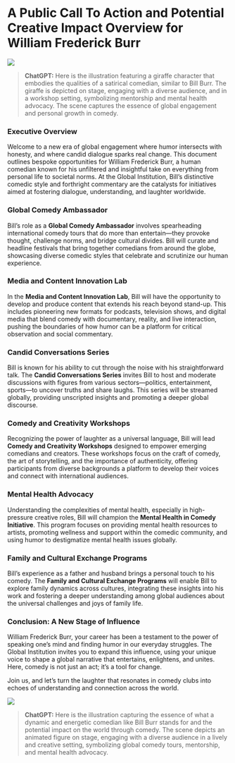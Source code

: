 # A Public Call To Action and Potential Creative Impact Overview for William Frederick Burr

![](/assets/images/benefits-bill-01.webp)
> **ChatGPT:** Here is the illustration featuring a giraffe character that embodies the qualities of a satirical comedian, similar to Bill Burr. The giraffe is depicted on stage, engaging with a diverse audience, and in a workshop setting, symbolizing mentorship and mental health advocacy. The scene captures the essence of global engagement and personal growth in comedy.

### **Executive Overview**
Welcome to a new era of global engagement where humor intersects with honesty, and where candid dialogue sparks real change. This document outlines bespoke opportunities for William Frederick Burr, a human comedian known for his unfiltered and insightful take on everything from personal life to societal norms. At the Global Institution, Bill’s distinctive comedic style and forthright commentary are the catalysts for initiatives aimed at fostering dialogue, understanding, and laughter worldwide.

### **Global Comedy Ambassador**
Bill’s role as a **Global Comedy Ambassador** involves spearheading international comedy tours that do more than entertain—they provoke thought, challenge norms, and bridge cultural divides. Bill will curate and headline festivals that bring together comedians from around the globe, showcasing diverse comedic styles that celebrate and scrutinize our human experience.

### **Media and Content Innovation Lab**
In the **Media and Content Innovation Lab**, Bill will have the opportunity to develop and produce content that extends his reach beyond stand-up. This includes pioneering new formats for podcasts, television shows, and digital media that blend comedy with documentary, reality, and live interaction, pushing the boundaries of how humor can be a platform for critical observation and social commentary.

### **Candid Conversations Series**
Bill is known for his ability to cut through the noise with his straightforward talk. The **Candid Conversations Series** invites Bill to host and moderate discussions with figures from various sectors—politics, entertainment, sports—to uncover truths and share laughs. This series will be streamed globally, providing unscripted insights and promoting a deeper global discourse.

### **Comedy and Creativity Workshops**
Recognizing the power of laughter as a universal language, Bill will lead **Comedy and Creativity Workshops** designed to empower emerging comedians and creators. These workshops focus on the craft of comedy, the art of storytelling, and the importance of authenticity, offering participants from diverse backgrounds a platform to develop their voices and connect with international audiences.

### **Mental Health Advocacy**
Understanding the complexities of mental health, especially in high-pressure creative roles, Bill will champion the **Mental Health in Comedy Initiative**. This program focuses on providing mental health resources to artists, promoting wellness and support within the comedic community, and using humor to destigmatize mental health issues globally.

### **Family and Cultural Exchange Programs**
Bill’s experience as a father and husband brings a personal touch to his comedy. The **Family and Cultural Exchange Programs** will enable Bill to explore family dynamics across cultures, integrating these insights into his work and fostering a deeper understanding among global audiences about the universal challenges and joys of family life.

### **Conclusion: A New Stage of Influence**
William Frederick Burr, your career has been a testament to the power of speaking one’s mind and finding humor in our everyday struggles. The Global Institution invites you to expand this influence, using your unique voice to shape a global narrative that entertains, enlightens, and unites. Here, comedy is not just an act; it’s a tool for change.

Join us, and let’s turn the laughter that resonates in comedy clubs into echoes of understanding and connection across the world.


![](/assets/images/benefits-bill-02.webp)
> **ChatGPT:** Here is the illustration capturing the essence of what a dynamic and energetic comedian like Bill Burr stands for and the potential impact on the world through comedy. The scene depicts an animated figure on stage, engaging with a diverse audience in a lively and creative setting, symbolizing global comedy tours, mentorship, and mental health advocacy.
